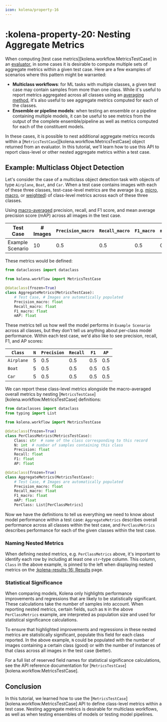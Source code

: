 ```yaml
---
icon: kolena/property-16
---
```


# :kolena-property-20: Nesting Aggregate Metrics

When computing [test case metrics][kolena.workflow.MetricsTestCase] in an
[evaluator](../reference/workflow/evaluator.md), in some cases it is desirable to compute multiple sets of aggregate
metrics within a given test case. Here are a few examples of scenarios where this pattern might be warranted:

- **Multiclass workflows**: for ML tasks with multiple classes, a given test case may contain samples from
    more than one class. While it's useful to report metrics aggregated across all classes using an
    [averaging method](../metrics/averaging-methods.md), it's also useful to see aggregate metrics computed for each of
    the classes.
- **Ensemble or pipeline models**: when testing an ensemble or a pipeline containing multiple models, it can be useful
    to see metrics from the output of the complete ensemble/pipeline  as well as metrics computed for each of the
    constituent models.

In these cases, it is possible to nest additional aggregate metrics records within a
[`MetricsTestCase`][kolena.workflow.MetricsTestCase] object returned from an evaluator. In this tutorial, we'll learn
how to use this API to report class-level or other nested aggregate metrics within a test case.

## Example: Multiclass Object Detection

Let's consider the case of a multiclass object detection task with objects of type `Airplane`, `Boat`, and `Car`.
When a test case contains images with each of these three classes, test-case-level metrics are the average (e.g.
[micro](../metrics/averaging-methods.md#micro-average), [macro](../metrics/averaging-methods.md#macro-average), or
[weighted](../metrics/averaging-methods.md#weighted-average)) of class-level metrics across each of these three classes.

Using [macro-averaged](../metrics/averaging-methods.md#macro-average) precision, recall, and F1 score, and mean average
precision score (mAP) across all images in the test case.

| Test Case | # Images | `Precision_macro` | `Recall_macro` | `F1_macro` | `mAP` |
| --- | --- | --- | --- | --- | --- |
| Example Scenario | 10 | 0.5 | 0.5 | 0.5 | 0.5 |

These metrics would be defined:

```python
from dataclasses import dataclass

from kolena.workflow import MetricsTestCase

@dataclass(frozen=True)
class AggregateMetrics(MetricsTestCase):
    # Test Case, # Images are automatically populated
    Precision_macro: float
    Recall_macro: float
    F1_macro: float
    mAP: float
```

These metrics tell us how well the model performs in `Example Scenario` across all classes, but they don't tell us
anything about per-class model performance. Within each test case, we'd also like to see precision, recall, F1, and AP
scores:

| `Class` | `N` | `Precision` | `Recall` | `F1` | `AP` |
| --- | --- | --- | --- | --- | --- |
| `Airplane` | 5 | 0.5 | 0.5 | 0.5 | 0.5 |
| `Boat` | 5 | 0.5 | 0.5 | 0.5 | 0.5 |
| `Car` | 5 | 0.5 | 0.5 | 0.5 | 0.5 |

We can report these class-level metrics alongside the macro-averaged overall metrics by nesting
[`MetricsTestCase`][kolena.workflow.MetricsTestCase] definitions:

```python
from dataclasses import dataclass
from typing import List

from kolena.workflow import MetricsTestCase

@dataclass(frozen=True)
class PerClassMetrics(MetricsTestCase):
    Class: str  # name of the class corresponding to this record
    N: int  # number of samples containing this class
    Precision: float
    Recall: float
    F1: float
    AP: float

@dataclass(frozen=True)
class AggregateMetrics(MetricsTestCase):
    # Test Case, # Images are automatically populated
    Precision_macro: float
    Recall_macro: float
    F1_macro: float
    mAP: float
    PerClass: List[PerClassMetrics]
```

Now we have the definitions to tell us everything we need to know about model performance within a test case:
`AggregateMetrics` describes overall performance across all classes within the test case, and `PerClassMetrics`
describes performance for each of the given classes within the test case.

### Naming Nested Metrics

When defining nested metrics, e.g. `PerClassMetrics` above, it's important to identify each row by including at least
one `str`-type column. This column, `Class` in the above example, is pinned to the left when displaying nested metrics
on the [:kolena-results-16: Results](https://app.kolena.io/redirect/results) page.

### Statistical Significance

When comparing models, Kolena only highlights performance improvements and regressions that are likely to be
statistically significant. These calculations take the number of samples into account. When reporting nested metrics,
certain fields, such as `N` in the above `PerClassMetrics` example, are interpreted as population size and used for
statistical significance calculations.

To ensure that highlighted improvements and regressions in these nested metrics are statistically significant, populate
this field for each class reported. In the above example, `N` could be populated with the number of images containing
a certain class (good) or with the number of instances of that class across all images in the test case (better).

For a full list of reserved field names for statistical significance calculations, see the API reference documentation
for [`MetricsTestCase`][kolena.workflow.MetricsTestCase].

## Conclusion

In this tutorial, we learned how to use the [`MetricsTestCase`][kolena.workflow.MetricsTestCase] API to define
class-level metrics within a test case. Nesting aggregate metrics is desirable for multiclass workflows, as well as when
testing ensembles of models or testing model pipelines.
